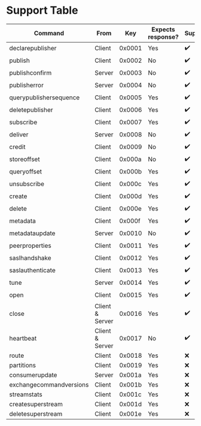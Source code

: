 # Support Table

| Command                 | From            | Key    | Expects response? | Supported? |
|-------------------------|-----------------|--------|-------------------|------------|
| declarepublisher        | Client          | 0x0001 | Yes               | ✔️          |
| publish                 | Client          | 0x0002 | No                | ✔️          |
| publishconfirm          | Server          | 0x0003 | No                | ✔️          |
| publisherror            | Server          | 0x0004 | No                | ✔️          |
| querypublishersequence  | Client          | 0x0005 | Yes               | ✔️          |
| deletepublisher         | Client          | 0x0006 | Yes               | ✔️          |
| subscribe               | Client          | 0x0007 | Yes               | ✔️          |
| deliver                 | Server          | 0x0008 | No                | ✔️          |
| credit                  | Client          | 0x0009 | No                | ✔️          |
| storeoffset             | Client          | 0x000a | No                | ✔️          |
| queryoffset             | Client          | 0x000b | Yes               | ✔️          |
| unsubscribe             | Client          | 0x000c | Yes               | ✔️          |
| create                  | Client          | 0x000d | Yes               | ✔️          |
| delete                  | Client          | 0x000e | Yes               | ✔️          |
| metadata                | Client          | 0x000f | Yes               | ✔️          |
| metadataupdate          | Server          | 0x0010 | No                | ✔️          |
| peerproperties          | Client          | 0x0011 | Yes               | ✔️          |
| saslhandshake           | Client          | 0x0012 | Yes               | ✔️          |
| saslauthenticate        | Client          | 0x0013 | Yes               | ✔️          |
| tune                    | Server          | 0x0014 | Yes               | ✔️          |
| open                    | Client          | 0x0015 | Yes               | ✔️          |
| close                   | Client & Server | 0x0016 | Yes               | ✔️          |
| heartbeat               | Client & Server | 0x0017 | No                | ✔️          |
| route                   | Client          | 0x0018 | Yes               | ❌          |
| partitions              | Client          | 0x0019 | Yes               | ❌          |
| consumerupdate          | Server          | 0x001a | Yes               | ❌          |
| exchangecommandversions | Client          | 0x001b | Yes               | ❌          |
| streamstats             | Client          | 0x001c | Yes               | ❌          |
| createsuperstream       | Client          | 0x001d | Yes               | ❌          |
| deletesuperstream       | Client          | 0x001e | Yes               | ❌          |
